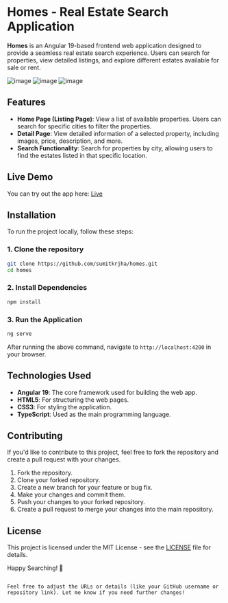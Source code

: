 # Homes - Real Estate Search Application

**Homes** is an Angular 19-based frontend web application designed to provide a seamless real estate search experience. Users can search for properties, view detailed listings, and explore different estates available for sale or rent.

![image](https://github.com/user-attachments/assets/949aaa7d-7e7f-4afc-b2fe-de6144e21f6a)
![image](https://github.com/user-attachments/assets/4b42738e-914b-48b1-aecd-406906095d02)
![image](https://github.com/user-attachments/assets/4925dd04-c6b8-4efd-9458-3e587f46c520)

## Features

- **Home Page (Listing Page)**: View a list of available properties. Users can search for specific cities to filter the properties.
- **Detail Page**: View detailed information of a selected property, including images, price, description, and more.
- **Search Functionality**: Search for properties by city, allowing users to find the estates listed in that specific location.

## Live Demo

You can try out the app here: [Live](https://homes-sumitangular.netlify.app)

## Installation

To run the project locally, follow these steps:

### 1. Clone the repository

```bash
git clone https://github.com/sumitkrjha/homes.git
cd homes
```

### 2. Install Dependencies

```bash
npm install
```

### 3. Run the Application

```bash
ng serve
```

After running the above command, navigate to `http://localhost:4200` in your browser.


## Technologies Used

- **Angular 19**: The core framework used for building the web app.
- **HTML5**: For structuring the web pages.
- **CSS3**: For styling the application.
- **TypeScript**: Used as the main programming language.

## Contributing

If you'd like to contribute to this project, feel free to fork the repository and create a pull request with your changes.

1. Fork the repository.
2. Clone your forked repository.
3. Create a new branch for your feature or bug fix.
4. Make your changes and commit them.
5. Push your changes to your forked repository.
6. Create a pull request to merge your changes into the main repository.

## License

This project is licensed under the MIT License - see the [LICENSE](LICENSE) file for details.

Happy Searching! 🏡
```

Feel free to adjust the URLs or details (like your GitHub username or repository link). Let me know if you need further changes!

